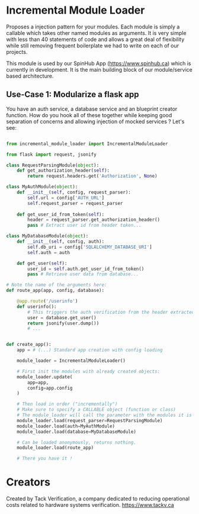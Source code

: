 # Incremental Module Loader

Proposes a injection pattern for your modules. Each module is simply a callable which takes other named modules as arguments. It is very simple with less than 40 statements of code and allows a great deal of flexibility while still removing frequent boilerplate we had to write on each of our projects. 

This module is used by our SpinHub App (https://www.spinhub.ca) which is currently in development. It is the main building block of our module/service based architecture.

## Use-Case 1: Modularize a flask app

You have an auth service, a database service and an blueprint creator function. How do you hook all of these together while keeping good separation of concerns and allowing injection of mocked services ? Let's see:

```python

from incremental_module_loader import IncrementalModuleLoader

from flask import request, jsonify

class RequestParsingModule(object):
    def get_authorization_header(self):
        return request.headers.get('Authorization', None)

class MyAuthModule(object):
    def __init__(self, config, request_parser):
        self.url = config['AUTH_URL']
        self.request_parser = request_parser
    
    def get_user_id_from_token(self):
        header = request_parser.get_authorization_header()
        pass # Extract user id from header token...

class MyDatabaseModule(object):
    def __init__(self, config, auth):
        self.db_uri = config['SQLALCHEMY_DATABASE_URI']
        self.auth = auth

    def get_user(self):
        user_id = self.auth.get_user_id_from_token()
        pass # Retrieve user data from database...

# Note the name of the arguments here:
def route_app(app, config, database):

    @app.route('/userinfo')
    def userinfo():
        # This triggers the auth verification from the header extracted from the request parser
        user = database.get_user()
        return jsonify(user.dump())
        # ...


def create_app():
    app = # (...) Standard app creation with config loading

    module_loader = IncrementalModuleLoader()

    # First init the modules with already created objects:
    module_loader.update(
        app=app,
        config=app.config
    )

    # Then load in order ("incrementally")
    # Make sure to specify a CALLABLE object (function or class)
    # The module_loader will call the parameter with the modules it is asking as parameters.
    module_loader.load(request_parser=RequestParsingModule)
    module_loader.load(auth=MyAuthModule)
    module_loader.load(database=MyDatabaseModule)

    # Can be loaded anonymously, returns nothing.
    module_loader.load(route_app)

    # There you have it !

```

# Creators

Created by Tack Verification, a company dedicated to reducing operational costs related to hardware systems verification. 
https://www.tackv.ca